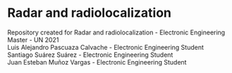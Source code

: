 # Radar and radiolocalization 

Repository created for Radar and radiolocalization - Electronic Engineering Master - UN 2021 
<br>
Luis Alejandro Pascuaza Calvache - Electronic Engineering Student
<br>
Santiago Suárez Suárez - Electronic Engineering Student
<br>
Juan Esteban Muñoz Vargas - Electronic Engineering Student
